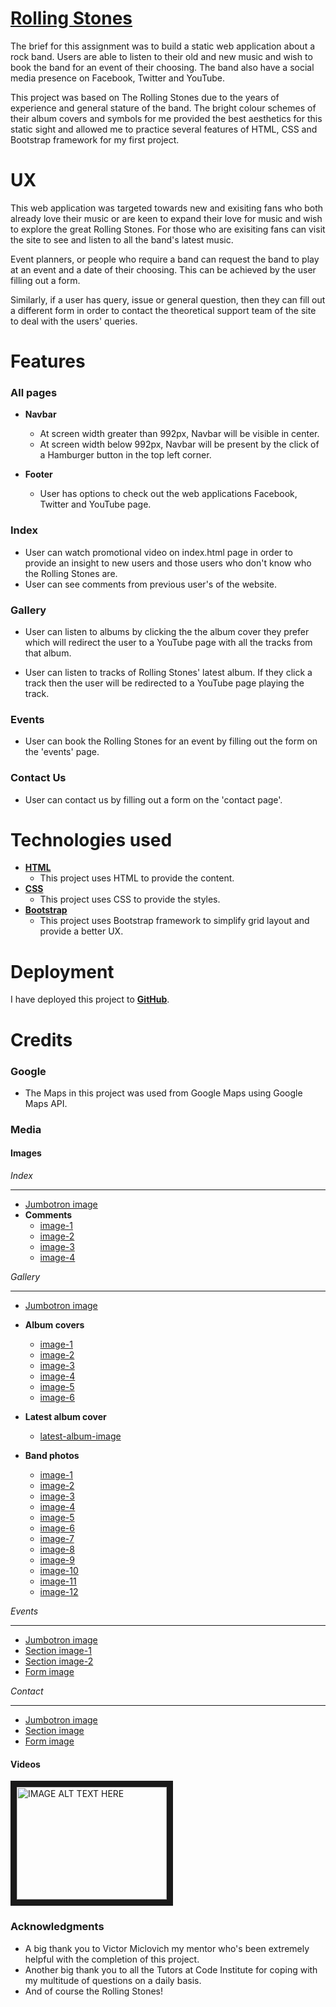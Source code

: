 # <a href="https://itoulou.github.io/rolling-stones-milestone-tou/" target="_blank">Rolling Stones</a>

The brief for this assignment was to build a static web application about a rock band.
Users are able to listen to their old and new music and wish to 
book the band for an event of their choosing. The band also have a social media
presence on Facebook, Twitter and YouTube.

This project was based on The Rolling Stones due to the years of experience and 
general stature of the band. The bright colour schemes of their album covers
and symbols for me provided the best aesthetics for this static sight and allowed
me to practice several features of HTML, CSS and Bootstrap framework for my first
project.

# UX
This web application was targeted towards new and exisiting fans who both already
love their music or are keen to expand their love for music and wish to explore
the great Rolling Stones. For those who are exisiting fans can visit the site to 
see and listen to all the band's latest music.

Event planners, or people who require a band can request the band to play at an
event and a date of their choosing. This can be achieved by the user filling out
a form.

Similarly, if a user has query, issue or general question, then they can 
fill out a different form in order to contact the theoretical support team
of the site to deal with the users' queries. 

# Features
### All pages
* __Navbar__
    *  At screen width greater than 992px, Navbar will be visible in center.
    *  At screen width below 992px, Navbar will be present by the click of a Hamburger
    button in the top left corner.

* __Footer__
    * User has options to check out the web applications Facebook, Twitter and 
    YouTube page.

### Index
* User can watch promotional video on index.html page in order to provide an insight
to new users and those users who don't know who the Rolling Stones are.
* User can see comments from previous user's of the website. 

### Gallery
* User can listen to albums by clicking the the album cover they prefer which will
redirect the user to a YouTube page with all the tracks from that album.

* User can listen to tracks of Rolling Stones' latest album. If they click a 
track then the user will be redirected to a YouTube page playing the track.

### Events
* User can book the Rolling Stones for an event by filling out the form on the 
'events' page.

### Contact Us
* User can contact us by filling out a form on the 'contact page'.

# Technologies used
* [__HTML__](https://devdocs.io/html/) 
    * This project uses HTML to provide the content.
* [__CSS__](https://devdocs.io/css/) 
    * This project uses CSS to provide the styles.
* [__Bootstrap__](https://getbootstrap.com/docs/3.3/getting-started/)
    * This project uses Bootstrap framework to simplify grid layout and provide a better UX. 

# Deployment
I have deployed this project to [__GitHub__](https://github.com/).

# Credits
### Google
* The Maps in this project was used from Google Maps using Google Maps API.

### Media
#### __Images__
_Index_
***
* <a href="https://onlinenewsletters.net/thj83/images/background.jpg" target="_blank">Jumbotron image</a>
* __Comments__
    * <a href="https://www.toogit.com/assets/thumbnails/e2/e236552c66ce941a7efdfbc55169feab.jpg" target="_blank">image-1</a>
    * <a href="https://pbs.twimg.com/profile_images/556113768136990720/vEdxkot8.jpeg" target="_blank">image-2</a>
    * <a href="http://nymag.com/daily/entertainment/images/shidoobee.jpg" target="_blank">image-3</a>
    * <a href="https://lh3.googleusercontent.com/lZwyNvRzyOkl4gmC_jqfjs7wrTrhC4ttnfsEm_LL9v3oWpOkYpPrGm2Jec4tXaI6G29Rbw=s85" target="_blank">image-4</a>

_Gallery_
***
* <a href="http://www.fondsecran.eu/a/get_photo/226108/2048/1152" target="_blank">Jumbotron image</a>
* __Album covers__
    * <a href="http://1.bp.blogspot.com/-UQEGBtYJj-U/UEes7m3adwI/AAAAAAAAAP4/lg4r-4-Oqrk/s1600/The+Rolling+Stone-GRRR.jpg" target="_blank">image-1</a>
    * <a href="https://img.discogs.com/xlDZwPv611h4brUk3QEkbTBDJkk=/fit-in/600x600/filters:strip_icc():format(jpeg):mode_rgb():quality(90)/discogs-images/R-8905947-1471195604-5711.jpeg.jpg" target="_blank">image-2</a>
    * <a href="https://i1.sndcdn.com/artworks-8k05kgIvvhME-0-t500x500.jpg" target="_blank">image-3</a>
    * <a href="http://i40.tinypic.com/2a62luu.jpg" target="_blank">image-4</a>
    * <a href="https://avatar-nct.nixcdn.com/playlist/2015/03/21/1/3/7/8/1426910509872_500.jpg" target="_blank">image-5</a>
    * <a href="https://direct.rhapsody.com/imageserver/images/Alb.55303992/600x600.jpg" target="_blank">image-6</a>

* __Latest album cover__
    * <a href="https://lh3.googleusercontent.com/Wv_BnJut4XCz-OBdzIW7KGNFoi1Nybp8Q0OaSue6Thrd42n0edaRFPgUa0uEulIvXuOj8Q=s151">latest-album-image</a>
    
* __Band photos__
    * <a href="https://a.1stdibscdn.com/archivesE/upload/a_508/50_14/pr_rolling_stones_rej_satisfac/pr_rolling_stones_rej_satisfaction_small_big_21736_21737_l.jpeg">image-1</a>
    * <a href="https://theatlanta100.com/wp-content/uploads/2015/06/Live1_100-Guy_Stones.jpg">image-2</a>
    * <a href="https://ewedit.files.wordpress.com/2015/01/mick-back-praying_458.jpg?w=458">image-3</a>
    * <a href="https://cdn.pastemagazine.com/www/articles/JAGGERhoriz.jpg">image-4</a>
    * <a href="https://ksassets.timeincuk.net/wp/uploads/sites/55/2018/03/GettyImages-85235319-copy-920x584.jpg">image-5</a>
    * <a href="https://www.si.com/longform/halftime/img/stones.jpg">image-6</a>
    * <a href="http://silverkgallery.com.au/rock-n-roll-photography/wp-content/uploads/rock-roll-photography041.jpg">image-7</a>
    * <a href="https://cdn.taschen.com/media/images/960/pr_rolling_stones_russell_stones_on_stage_1972_21755_1503131000_id_915238.png">image-8</a>
    * <a href="http://www.thinkfarm.co.uk/wp-content/uploads/2017/09/TF_C_StonesSW_1920x1080-4.jpg">image-9</a>
    * <a href="https://media.gettyimages.com/photos/mick-jagger-lead-singer-of-the-british-rock-band-the-rolling-stones-picture-id84459256?b=1&k=6&m=84459256&s=612x612&w=0&h=N-Ohbk7807Z-kA82R_awSiQff50QuO5FZbmnnK9BkBE=">image-10</a>
    * <a href="http://cdn01.cdn.justjared.com/wp-content/uploads/2016/10/rolling-desert/the-rolling-stones-take-the-stage-at-desert-trip-02.jpg">image-11</a>
    * <a href="https://media.gettyimages.com/photos/keith-richards-of-the-rolling-stones-performs-on-stage-during-their-picture-id175134642?k=6&m=175134642&s=612x612&w=0&h=j61sRDVwilQIBPYO_QnFPrQ4HAw5EsUQNapy23AxBLs=">image-12</a>

_Events_
***
* <a href="http://mytexasvows.com/wp-content/uploads/2016/09/barn-wedding-chairs-empty-620x264.jpg" target="_blank">Jumbotron image</a>
* <a href="https://i.pinimg.com/originals/c7/63/0c/c7630cb28a22b2614778703f69b8471f.jpg" target="_blank">Section image-1</a>
* <a href="https://2.bp.blogspot.com/-pS5exKDkNUo/WErA57PZVNI/AAAAAAABc8A/cVXnZ3QluNwBuRsyOzcmCPo7w9En9pluwCLcB/s1600/office-christmas-party-olivia-munn-jason-bateman.jpg" target="_blank">Section image-2</a>
* <a href="https://lh3.googleusercontent.com/UPzQJYQFhDdPuD1BP40rsjlTkql0wEDWgQmWaukEfzj1_VHM-BYu96pTP9YBU9x1MmCg=s128" target="_blank">Form image</a>

_Contact_
***
* <a href="https://d.wattpad.com/story_parts/621090511/images/154cb7738e9c805b882943523805.jpg" target="_blank">Jumbotron image</a>
* <a href="https://pbs.twimg.com/media/CGmB9ttXEAAtE2x.jpg" target="_blank">Section image</a>
* <a href="https://media-api.xogrp.com/images/353ff891-4d3f-422a-9f59-7f3f9dfed350~rs_768.h" target="_blank">Form image</a>

#### __Videos__
<a href="http://www.youtube.com/watch?feature=player_embedded&v=J4aKFH1liko
" target="_blank"><img src="http://img.youtube.com/vi/J4aKFH1liko/0.jpg"  
alt="IMAGE ALT TEXT HERE" width="240" height="180" border="10" /></a>


### Acknowledgments
* A big thank you to Victor Miclovich my mentor who's been extremely helpful with
the completion of this project.
* Another big thank you to all the Tutors at Code Institute for coping with my multitude of questions on a daily basis.
* And of course the Rolling Stones!
